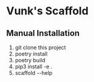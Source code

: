 # Vunk's Scaffold

## Manual Installation

1. git clone this project
2. poetry install
3. poetry build
4. pip3 install -e .
5. scaffold --help
